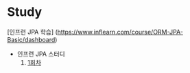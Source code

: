 # Study  
[인프런 JPA 학습] (https://www.inflearn.com/course/ORM-JPA-Basic/dashboard)
   
* 인프런 JPA 스터디
    1. [1회차](  )  
